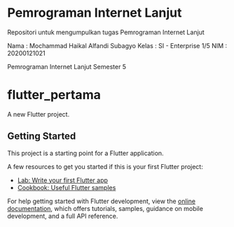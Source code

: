 # Pemrograman Internet Lanjut 
Repositori untuk mengumpulkan tugas Pemrograman Internet Lanjut

Nama  : Mochammad Haikal Alfandi Subagyo
Kelas : SI - Enterprise 1/5
NIM   : 20200121021

Pemrograman Internet Lanjut Semester 5

# flutter_pertama

A new Flutter project.

## Getting Started

This project is a starting point for a Flutter application.

A few resources to get you started if this is your first Flutter project:

- [Lab: Write your first Flutter app](https://docs.flutter.dev/get-started/codelab)
- [Cookbook: Useful Flutter samples](https://docs.flutter.dev/cookbook)

For help getting started with Flutter development, view the
[online documentation](https://docs.flutter.dev/), which offers tutorials,
samples, guidance on mobile development, and a full API reference.

